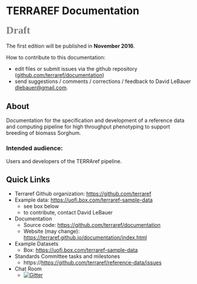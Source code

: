 TERRAREF Documentation
=======

#### <span style="color:grey; font-family:Georgia; font-size:2em;">Draft </span> 

The first edition will be published in **November 2016**.

How to contribute to this documentation:

* edit files or submit issues via the github repository ([github.com/terraref/documentation](github.com/terraref/documentation))
* send suggestions / comments / corrections / feedback to David LeBauer dlebauer@gmail.com.

## About

Documentation for the specification and development of a 
reference data and computing pipeline for high throughput phenotyping to support breeding of biomass Sorghum.

### Intended audience:

Users and developers of the TERRAref pipeline.

## Quick Links

* Terraref Github organization: https://github.com/terraref
* Example data: https://uofi.box.com/terraref-sample-data 
  * see box below
  * to contribute, contact David LeBauer
* Documentation
  * Source code: https://github.com/terraref/documentation
  * Website (may change): https://terraref.github.io/documentation/index.html
* Example Datasets
  * Box: https://uofi.box.com/terraref-sample-data
* Standards Committee tasks and milestones
  * https://https://github.com/terraref/reference-data/issues
* Chat Room 
  * [![Gitter](https://badges.gitter.im/Join%20Chat.svg)](https://gitter.im/terraref/reference-data?utm_source=badge&utm_medium=badge&utm_campaign=pr-badge&utm_content=badge)



